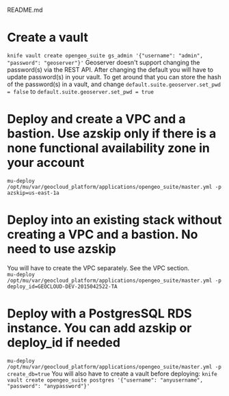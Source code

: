 README.md

# Create a vault
`knife vault create opengeo_suite gs_admin '{"username": "admin", "password": "geoserver"}'`
Geoserver doesn't support changing the password(s) via the REST API. After changing the default you will have to update password(s) in your vault.
To get around that you can store the hash of the password(s) in a vault, and change `default.suite.geoserver.set_pwd = false` to `default.suite.geoserver.set_pwd = true`

# Deploy and create a VPC and a bastion. Use azskip only if there is a none functional availability zone in your account  
`mu-deploy /opt/mu/var/geocloud_platform/applications/opengeo_suite/master.yml -p azskip=us-east-1a`

# Deploy into an existing stack without creating a VPC and a bastion. No need to use azskip
You will have to create the VPC separately. See the VPC section.  
`mu-deploy /opt/mu/var/geocloud_platform/applications/opengeo_suite/master.yml -p deploy_id=GEOCLOUD-DEV-2015042522-TA`

# Deploy with a PostgresSQL RDS instance. You can add azskip or deploy_id if needed
 `mu-deploy /opt/mu/var/geocloud_platform/applications/opengeo_suite/master.yml -p create_db=true`
You will also have to create a vault before deploying:
`knife vault create opengeo_suite postgres '{"username": "anyusername", "password": "anypassword"}'`

